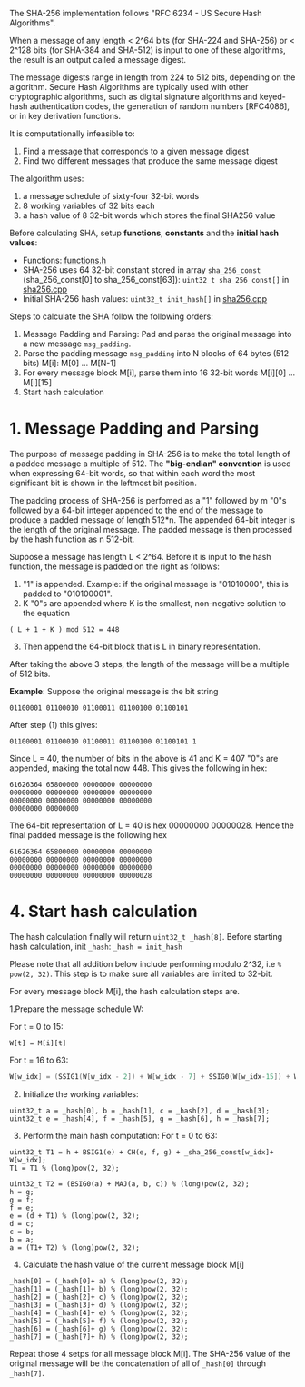 The SHA-256 implementation follows "RFC 6234 - US Secure Hash Algorithms".

When a message of any length < 2^64 bits (for SHA-224 and SHA-256) or < 2^128 bits (for SHA-384 and SHA-512) is input to one of these algorithms, the result is an output called a message digest.

The message digests range in length from 224 to 512 bits, depending on the algorithm. Secure Hash Algorithms are typically used with other cryptographic algorithms, such as digital signature algorithms and keyed-hash authentication codes, the generation of random numbers [RFC4086], or in key derivation functions.

It is computationally infeasible to:
1. Find a message that corresponds to a given message digest
2. Find two different messages that produce the same message digest

The algorithm uses:
1. a message schedule of sixty-four 32-bit words
2. 8 working variables of 32 bits each
3. a hash value of 8 32-bit words which stores the final SHA256 value

Before calculating SHA, setup **functions**, **constants** and the **initial hash values**:
* Functions: [functions.h](functions.h)
* SHA-256 uses 64 32-bit constant stored in array ``sha_256_const`` (sha_256_const[0] to sha_256_const[63]):  ``uint32_t sha_256_const[]`` in [sha256.cpp](sha256.cpp)
* Initial SHA-256 hash values: ``uint32_t init_hash[]`` in [sha256.cpp](sha256.cpp)

Steps to calculate the SHA follow the following orders:
1. Message Padding and Parsing: Pad and parse the original message into a new message ``msg_padding``.
2. Parse the padding message ``msg_padding`` into N blocks of 64 bytes (512 bits) M[i]: M[0] ... M[N-1]
3. For every message block M[i], parse them into 16 32-bit words M[i][0] ... M[i][15]
4. Start hash calculation   

# 1. Message Padding and Parsing

The purpose of message padding in SHA-256 is to make the total length of a padded message a multiple of 512. The **"big-endian" convention** is used when expressing 64-bit words, so that within each word the most significant bit is shown in the leftmost bit position.

The padding process of SHA-256 is perfomed as a "1" followed by m "0"s followed by a 64-bit integer appended to the end of the message to produce a padded message of length 512*n. The appended 64-bit integer is the length of the original message. The padded message is then processed by the hash function as n 512-bit.

Suppose a message has length L < 2^64. Before it is input to the hash function, the message is padded on the right as follows:
1. "1" is appended. Example: if the original message is "01010000", this is padded to "010100001".
2.  K "0"s are appended where K is the smallest, non-negative solution to the equation
```
( L + 1 + K ) mod 512 = 448
```
3. Then append the 64-bit block that is L in binary representation.

After taking the above 3 steps, the length of the message will be a multiple of 512 bits.

**Example**: Suppose the original message is the bit string
```
01100001 01100010 01100011 01100100 01100101
```
After step (1) this gives:
```
01100001 01100010 01100011 01100100 01100101 1
```
Since L = 40, the number of bits in the above is 41 and K = 407 "0"s are appended, making the total now 448. This gives the following in hex:
```
61626364 65800000 00000000 00000000
00000000 00000000 00000000 00000000
00000000 00000000 00000000 00000000
00000000 00000000
```
The 64-bit representation of L = 40 is hex 00000000 00000028. Hence the final padded message is the following hex
```
61626364 65800000 00000000 00000000
00000000 00000000 00000000 00000000
00000000 00000000 00000000 00000000
00000000 00000000 00000000 00000028
```
# 4. Start hash calculation   
The hash calculation finally will return ``uint32_t _hash[8]``. Before starting hash calculation, init ``_hash``: ``_hash = init_hash``

Please note that all addition below include performing modulo 2^32, i.e ``% pow(2, 32)``. This step is to make sure all variables are limited to 32-bit.

For every message block M[i], the hash calculation steps are.

1.Prepare the message schedule W:

For t = 0 to 15:
```
W[t] = M[i][t]
```
For t = 16 to 63:
```c
W[w_idx] = (SSIG1(W[w_idx - 2]) + W[w_idx - 7] + SSIG0(W[w_idx-15]) + W[w_idx - 16] ) % (long) pow(2, 32);
```

2. Initialize the working variables:
```
uint32_t a = _hash[0], b = _hash[1], c = _hash[2], d = _hash[3];
uint32_t e = _hash[4], f = _hash[5], g = _hash[6], h = _hash[7];
```
3. Perform the main hash computation:
For t = 0 to 63:
```
uint32_t T1 = h + BSIG1(e) + CH(e, f, g) + _sha_256_const[w_idx]+ W[w_idx];
T1 = T1 % (long)pow(2, 32);

uint32_t T2 = (BSIG0(a) + MAJ(a, b, c)) % (long)pow(2, 32);
h = g;
g = f;
f = e;
e = (d + T1) % (long)pow(2, 32);
d = c;
c = b;
b = a;
a = (T1+ T2) % (long)pow(2, 32);
```
4. Calculate the hash value of the current message block M[i]
```
_hash[0] = (_hash[0]+ a) % (long)pow(2, 32);
_hash[1] = (_hash[1]+ b) % (long)pow(2, 32);
_hash[2] = (_hash[2]+ c) % (long)pow(2, 32);
_hash[3] = (_hash[3]+ d) % (long)pow(2, 32);
_hash[4] = (_hash[4]+ e) % (long)pow(2, 32);
_hash[5] = (_hash[5]+ f) % (long)pow(2, 32);
_hash[6] = (_hash[6]+ g) % (long)pow(2, 32);
_hash[7] = (_hash[7]+ h) % (long)pow(2, 32);
```

Repeat those 4 setps for all message block M[i]. The SHA-256 value of the original message will be the concatenation of all of ``_hash[0]`` through ``_hash[7]``.
